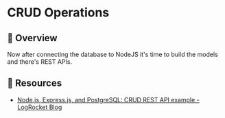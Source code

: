 # CRUD Operations

## 📙 Overview

Now after connecting the database to NodeJS it's time to build the models and there's REST APIs.

## 🔗 Resources

- [Node.js, Express.js, and PostgreSQL: CRUD REST API example - LogRocket Blog](https://blog.logrocket.com/nodejs-expressjs-postgresql-crud-rest-api-example/)
